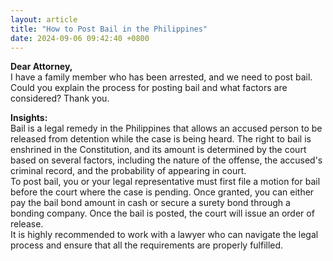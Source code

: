 ```yaml
---
layout: article
title: "How to Post Bail in the Philippines"
date: 2024-09-06 09:42:40 +0800
---
```


<p><strong>Dear Attorney,</strong><br>I have a family member who has been arrested, and we need to post bail. Could you explain the process for posting bail and what factors are considered? Thank you.</p><p><strong>Insights:</strong><br>Bail is a legal remedy in the Philippines that allows an accused person to be released from detention while the case is being heard. The right to bail is enshrined in the Constitution, and its amount is determined by the court based on several factors, including the nature of the offense, the accused's criminal record, and the probability of appearing in court.<br>To post bail, you or your legal representative must first file a motion for bail before the court where the case is pending. Once granted, you can either pay the bail bond amount in cash or secure a surety bond through a bonding company. Once the bail is posted, the court will issue an order of release.<br>It is highly recommended to work with a lawyer who can navigate the legal process and ensure that all the requirements are properly fulfilled.</p>